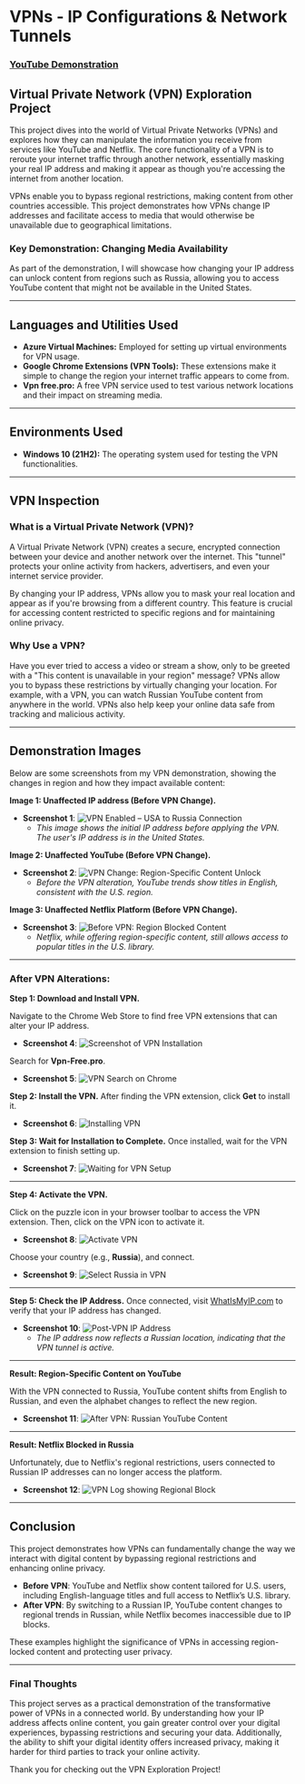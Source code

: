 # VPNs - IP Configurations & Network Tunnels

### [YouTube Demonstration](https://www.youtube.com/watch?v=R-JUOpCgTZc)

## Virtual Private Network (VPN) Exploration Project

This project dives into the world of Virtual Private Networks (VPNs) and explores how they can manipulate the information you receive from services like YouTube and Netflix. The core functionality of a VPN is to reroute your internet traffic through another network, essentially masking your real IP address and making it appear as though you're accessing the internet from another location.

VPNs enable you to bypass regional restrictions, making content from other countries accessible. This project demonstrates how VPNs change IP addresses and facilitate access to media that would otherwise be unavailable due to geographical limitations.

### Key Demonstration: Changing Media Availability

As part of the demonstration, I will showcase how changing your IP address can unlock content from regions such as Russia, allowing you to access YouTube content that might not be available in the United States.

---

## Languages and Utilities Used

- **Azure Virtual Machines:** Employed for setting up virtual environments for VPN usage.
- **Google Chrome Extensions (VPN Tools):** These extensions make it simple to change the region your internet traffic appears to come from.
- **Vpn free.pro:** A free VPN service used to test various network locations and their impact on streaming media.

---

## Environments Used

- **Windows 10 (21H2):** The operating system used for testing the VPN functionalities.

---

## VPN Inspection

### What is a Virtual Private Network (VPN)?

A Virtual Private Network (VPN) creates a secure, encrypted connection between your device and another network over the internet. This "tunnel" protects your online activity from hackers, advertisers, and even your internet service provider.

By changing your IP address, VPNs allow you to mask your real location and appear as if you're browsing from a different country. This feature is crucial for accessing content restricted to specific regions and for maintaining online privacy.

### Why Use a VPN?

Have you ever tried to access a video or stream a show, only to be greeted with a "This content is unavailable in your region" message? VPNs allow you to bypass these restrictions by virtually changing your location. For example, with a VPN, you can watch Russian YouTube content from anywhere in the world. VPNs also help keep your online data safe from tracking and malicious activity.

---

## Demonstration Images

Below are some screenshots from my VPN demonstration, showing the changes in region and how they impact available content:

**Image 1: Unaffected IP address (Before VPN Change).**
- **Screenshot 1**: ![VPN Enabled – USA to Russia Connection](https://github.com/user-attachments/assets/d3ce8878-d05d-4793-9082-7ae451e557c4)
   - *This image shows the initial IP address before applying the VPN. The user's IP address is in the United States.*

**Image 2: Unaffected YouTube (Before VPN Change).**
- **Screenshot 2**: ![VPN Change: Region-Specific Content Unlock](https://github.com/user-attachments/assets/157fec73-9dd5-4005-915a-395f72b3f650)
   - *Before the VPN alteration, YouTube trends show titles in English, consistent with the U.S. region.*

**Image 3: Unaffected Netflix Platform (Before VPN Change).**
- **Screenshot 3**: ![Before VPN: Region Blocked Content](https://github.com/user-attachments/assets/524ababd-92e4-46f1-9a18-45b8c1a176be)
  - *Netflix, while offering region-specific content, still allows access to popular titles in the U.S. library.*

---

### After VPN Alterations:

**Step 1: Download and Install VPN.**

Navigate to the Chrome Web Store to find free VPN extensions that can alter your IP address.

- **Screenshot 4**: ![Screenshot of VPN Installation](https://github.com/user-attachments/assets/bc077bcf-cbc8-4c41-ad4c-098fa3c3d907)

Search for **Vpn-Free.pro**.

- **Screenshot 5**: ![VPN Search on Chrome](https://github.com/user-attachments/assets/d7824d08-a0be-42ee-9444-de265526aa7a)

**Step 2: Install the VPN.**
After finding the VPN extension, click **Get** to install it.

- **Screenshot 6**: ![Installing VPN](https://github.com/user-attachments/assets/f70376d3-8f1e-4dae-99af-87b613a959af)

**Step 3: Wait for Installation to Complete.**
Once installed, wait for the VPN extension to finish setting up.

- **Screenshot 7**: ![Waiting for VPN Setup](https://github.com/user-attachments/assets/d44ba7f0-6ad9-43e8-aa89-2e91a815f715)

---

**Step 4: Activate the VPN.**

Click on the puzzle icon in your browser toolbar to access the VPN extension. Then, click on the VPN icon to activate it.

- **Screenshot 8**: ![Activate VPN](https://github.com/user-attachments/assets/142e96db-6458-426d-8c94-b585dfbf36d4)

Choose your country (e.g., **Russia**), and connect.

- **Screenshot 9**: ![Select Russia in VPN](https://github.com/user-attachments/assets/5d7c2d0d-d025-455f-9c5f-21c2b0753aaa)

---

**Step 5: Check the IP Address.**
Once connected, visit [WhatIsMyIP.com](https://whatismyipaddress.com/) to verify that your IP address has changed.

- **Screenshot 10**: ![Post-VPN IP Address](https://github.com/user-attachments/assets/6a190b5b-86a7-4bfd-94a6-18f151e80bd7)
   - *The IP address now reflects a Russian location, indicating that the VPN tunnel is active.*

---

**Result: Region-Specific Content on YouTube**

With the VPN connected to Russia, YouTube content shifts from English to Russian, and even the alphabet changes to reflect the new region.

- **Screenshot 11**: ![After VPN: Russian YouTube Content](https://github.com/user-attachments/assets/a02e2beb-984c-41de-9d00-21b8dc302917)

---

**Result: Netflix Blocked in Russia**

Unfortunately, due to Netflix's regional restrictions, users connected to Russian IP addresses can no longer access the platform.

- **Screenshot 12**: ![VPN Log showing Regional Block](https://github.com/user-attachments/assets/f1243ddc-92f5-48f0-9fdb-be92b05b5357)

---

## Conclusion

This project demonstrates how VPNs can fundamentally change the way we interact with digital content by bypassing regional restrictions and enhancing online privacy.

- **Before VPN**: YouTube and Netflix show content tailored for U.S. users, including English-language titles and full access to Netflix’s U.S. library.
- **After VPN**: By switching to a Russian IP, YouTube content changes to regional trends in Russian, while Netflix becomes inaccessible due to IP blocks.

These examples highlight the significance of VPNs in accessing region-locked content and protecting user privacy.

---

### Final Thoughts

This project serves as a practical demonstration of the transformative power of VPNs in a connected world. By understanding how your IP address affects online content, you gain greater control over your digital experiences, bypassing restrictions and securing your data. Additionally, the ability to shift your digital identity offers increased privacy, making it harder for third parties to track your online activity.

Thank you for checking out the VPN Exploration Project!
